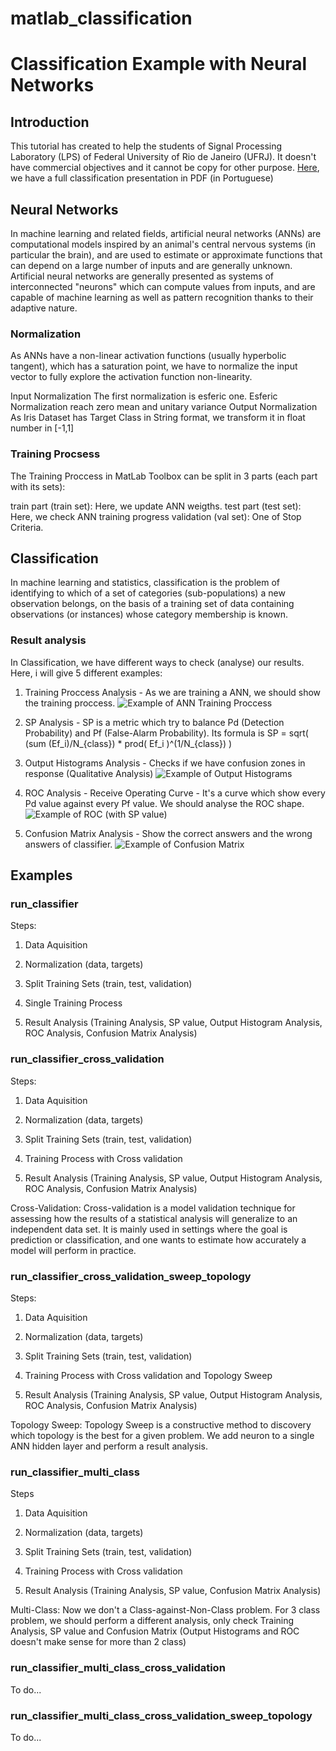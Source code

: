 matlab_classification
=====================
# Classification Example with Neural Networks
## Introduction
This tutorial has created to help the students of Signal Processing Laboratory (LPS) of Federal University of Rio de Janeiro (UFRJ). It doesn't have commercial objectives and it cannot be copy for other purpose. [Here](https://github.com/natmourajr/matlab_classification/blob/master/presentation/classificacao.pdf), we have a full classification presentation in PDF (in Portuguese)

## Neural Networks
In machine learning and related fields, artificial neural networks (ANNs) are computational models inspired by an animal's central nervous systems (in particular the brain), and are used to estimate or approximate functions that can depend on a large number of inputs and are generally unknown. Artificial neural networks are generally presented as systems of interconnected "neurons" which can compute values from inputs, and are capable of machine learning as well as pattern recognition thanks to their adaptive nature.


### Normalization
As ANNs have a non-linear activation functions (usually hyperbolic tangent), which has a saturation point, we have to normalize the input vector to fully explore the activation function non-linearity.

 Input Normalization
   The first normalization is esferic one. Esferic Normalization reach zero mean and unitary variance
 Output Normalization
   As Iris Dataset has Target Class in String format, we transform it in float number in [-1,1]

### Training Procsess
 The Training Proccess in MatLab Toolbox can be split in 3 parts (each part with its sets):

   train part (train set): Here, we update ANN weigths.
   test part (test set): Here, we check ANN training progress
   validation (val set): One of Stop Criteria.

## Classification
In machine learning and statistics, classification is the problem of identifying to which of a set of categories (sub-populations) a new observation belongs, on the basis of a training set of data containing observations (or instances) whose category membership is known. 

### Result analysis
In Classification, we have different ways to check (analyse) our results. Here, i will give 5 different examples:

1. Training Proccess Analysis - As we are training a ANN, we should show the training proccess.
![Example of ANN Training Proccess](https://github.com/natmourajr/matlab_classification/blob/master/picts/training_description.png)

2. SP Analysis - SP is a metric which try to balance Pd (Detection Probability) and Pf (False-Alarm Probability). Its formula is SP = sqrt( (sum (Ef_i)/N_{class}) * prod( Ef_i )^(1/N_{class}) )

3. Output Histograms Analysis - Checks if we have confusion zones in response (Qualitative Analysis)
![Example of Output Histograms](https://github.com/natmourajr/matlab_classification/blob/master/picts/histogram2class.png)

4. ROC Analysis - Receive Operating Curve - It's a curve which show every Pd value against every Pf value. We 
should analyse the ROC shape.
![Example of ROC (with SP value)](https://github.com/natmourajr/matlab_classification/blob/master/picts/roc.png)

5. Confusion Matrix Analysis - Show the correct answers and the wrong answers of classifier.
![Example of Confusion Matrix](https://github.com/natmourajr/matlab_classification/blob/master/picts/confusion.png)

## Examples

### run_classifier
Steps:

1. Data Aquisition

2. Normalization (data, targets)

3. Split Training Sets (train, test, validation)

4. Single Training Process

5. Result Analysis (Training Analysis, SP value, Output Histogram Analysis, ROC Analysis, Confusion Matrix Analysis)

### run_classifier_cross_validation
Steps:

1. Data Aquisition

2. Normalization (data, targets)

3. Split Training Sets (train, test, validation)

4. Training Process with Cross validation

5. Result Analysis (Training Analysis, SP value, Output Histogram Analysis, ROC Analysis, Confusion Matrix Analysis)

Cross-Validation: Cross-validation is a model validation technique for assessing how the results of a statistical analysis will generalize to an independent data set. It is mainly used in settings where the goal is prediction or classification, and one wants to estimate how accurately a model will perform in practice.  

### run_classifier_cross_validation_sweep_topology
Steps:

1. Data Aquisition

2. Normalization (data, targets)

3. Split Training Sets (train, test, validation)

4. Training Process with Cross validation and Topology Sweep

5. Result Analysis (Training Analysis, SP value, Output Histogram Analysis, ROC Analysis, Confusion Matrix Analysis)

Topology Sweep: Topology Sweep is a constructive method to discovery which topology is the best for a given problem. We add neuron to a single ANN hidden layer and perform a result analysis.

### run_classifier_multi_class
Steps

1. Data Aquisition

2. Normalization (data, targets)

3. Split Training Sets (train, test, validation)

4. Training Process with Cross validation

5. Result Analysis (Training Analysis, SP value, Confusion Matrix Analysis)

Multi-Class: Now we don't a Class-against-Non-Class problem. For 3 class problem, we should perform a different analysis, only check Training Analysis, SP value and Confusion Matrix (Output Histograms and ROC doesn't make sense for more than 2 class)

### run_classifier_multi_class_cross_validation
To do...

### run_classifier_multi_class_cross_validation_sweep_topology
To do...


